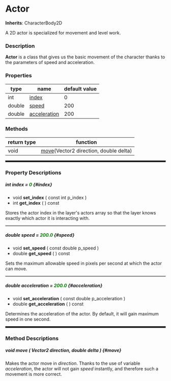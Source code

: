 # Actor

**Inherits**: CharacterBody2D

A 2D actor is specialized for movement and level work.

### Description

**Actor** is a class that gives us the basic movement of the character thanks to the parameters of speed and acceleration.

### Properties

| type     | name                                 | default value |
|----------|--------------------------------------|---------------|
| int      | [index](#index)                      | 0             |
| double   | [speed](#speed)                      | 200           |
| double   | [acceleration](#acceleration)        | 200           |

### Methods

| return type | function                                                |
|-------------|---------------------------------------------------------|
| void        | [move](#move)(Vector2 direction, double delta)          |

<hr style="height: 5px; border: none;" />

### Property Descriptions

##### int index = <span style="color: green;">0</span>  {#index}

 - void **set_index** ( const int p_index )
 - int **get_index** ( ) const

Stores the actor index in the layer's actors array so that the layer knows exactly which actor it is interacting with.

<hr style="height: 3px; border: none; opacity: 0.5;" />

##### double speed = <span style="color: green;">200.0</span> {#speed}

 - void **set_speed** ( const double p_speed )
 - double **get_speed** ( ) const

Sets the maximum allowable speed in pixels per second at which the actor can move.

<hr style="height: 3px; border: none; opacity: 0.5;" />

##### double acceleration = <span style="color: green;">200.0</span> {#acceleration}

 - void **set_acceleration** ( const double p_acceleration )
 - double **get_acceleration** ( ) const

Determines the acceleration of the actor. By default, it will gain maximum speed in one second.

<hr style="height: 5px; border: none;" />

### Method Descriptions

##### void move ( Vector2 direction, double delta ) {#move}

Makes the actor move in _direction_. Thanks to the use of variable _acceleration_, the actor will not gain _speed_ instantly, and therefore such a movement is more correct.
